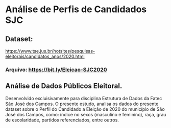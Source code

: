 # Análise de Perfis de Candidados SJC

## Dataset: 
https://www.tse.jus.br/hotsites/pesquisas-eleitorais/candidatos_anos/2020.html 

### Arquivo: https://bit.ly/Eleicao-SJC2020

## Análise de Dados Públicos Eleitoral. 

Desenvolvido excluisivamente para disciplina Estrutura de Dados da Fatec São José dos Campos.
O presente estudo, analisa os dados do presente dataset sobre o Perfil do Candidado a Eleição de 2020 do município de São José dos Campos, como: índice no sexos (masculino e feminino), raça, grau de escolaridade, partidos referenciados, entre outros.
